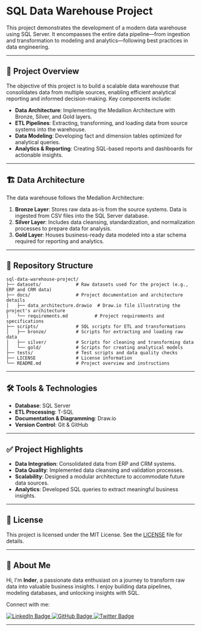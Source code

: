 # SQL Data Warehouse Project

This project demonstrates the development of a modern data warehouse using SQL Server. It encompasses the entire data pipeline—from ingestion and transformation to modeling and analytics—following best practices in data engineering.

---

## 📌 Project Overview

The objective of this project is to build a scalable data warehouse that consolidates data from multiple sources, enabling efficient analytical reporting and informed decision-making. Key components include:

- **Data Architecture**: Implementing the Medallion Architecture with Bronze, Silver, and Gold layers.
- **ETL Pipelines**: Extracting, transforming, and loading data from source systems into the warehouse.
- **Data Modeling**: Developing fact and dimension tables optimized for analytical queries.
- **Analytics & Reporting**: Creating SQL-based reports and dashboards for actionable insights.

---

## 🏗️ Data Architecture

The data warehouse follows the Medallion Architecture:

1. **Bronze Layer**: Stores raw data as-is from the source systems. Data is ingested from CSV files into the SQL Server database.
2. **Silver Layer**: Includes data cleansing, standardization, and normalization processes to prepare data for analysis.
3. **Gold Layer**: Houses business-ready data modeled into a star schema required for reporting and analytics.

---

## 📁 Repository Structure

```
sql-data-warehouse-project/
├── datasets/             # Raw datasets used for the project (e.g., ERP and CRM data)
├── docs/                 # Project documentation and architecture details
│   ├── data_architecture.drawio  # Draw.io file illustrating the project's architecture
│   └── requirements.md          # Project requirements and specifications
├── scripts/              # SQL scripts for ETL and transformations
│   ├── bronze/           # Scripts for extracting and loading raw data
│   ├── silver/           # Scripts for cleaning and transforming data
│   └── gold/             # Scripts for creating analytical models
├── tests/                # Test scripts and data quality checks
├── LICENSE               # License information
└── README.md             # Project overview and instructions
```



---

## 🛠️ Tools & Technologies

- **Database**: SQL Server  
- **ETL Processing**: T-SQL  
- **Documentation & Diagramming**: Draw.io  
- **Version Control**: Git & GitHub  

---

## ✅ Project Highlights

- **Data Integration**: Consolidated data from ERP and CRM systems.
- **Data Quality**: Implemented data cleansing and validation processes.
- **Scalability**: Designed a modular architecture to accommodate future data sources.
- **Analytics**: Developed SQL queries to extract meaningful business insights.

---

## 📄 License

This project is licensed under the MIT License. See the [LICENSE](LICENSE) file for details.

---

## 👤 About Me

Hi, I'm **Inder**, a passionate data enthusiast on a journey to transform raw data into valuable business insights. I enjoy building data pipelines, modeling databases, and unlocking insights with SQL.

Connect with me:

<p align="left">
  <a href="https://www.linkedin.com/in/inder1307" target="_blank">
    <img src="https://img.shields.io/badge/LinkedIn-blue?style=for-the-badge&logo=linkedin&logoColor=white" alt="LinkedIn Badge"/>
  </a>
  <a href="https://github.com/inder1307" target="_blank">
    <img src="https://img.shields.io/badge/GitHub-000?style=for-the-badge&logo=github&logoColor=white" alt="GitHub Badge"/>
  </a>
  <a href="https://twitter.com/inder_1307" target="_blank">
    <img src="https://img.shields.io/badge/Twitter-1DA1F2?style=for-the-badge&logo=twitter&logoColor=white" alt="Twitter Badge"/>
  </a>
</p>

---

